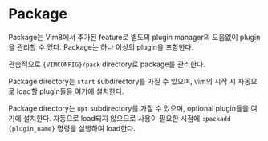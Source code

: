 # Package

Package는 Vim8에서 추가된 feature로 별도의 plugin manager의 도움없이 plugin을 관리할 수 있다. Package는 하나 이상의 plugin을 포함한다.

관습적으로 `{VIMCONFIG}/pack` directory로 package를 관리한다.

Package directory는 `start` subdirectory를 가질 수 있으며, vim의 시작 시 자동으로 load할 plugin들을 여기에 설치한다.

Package directory는 `opt` subdirectory를 가질 수 있으며, optional plugin들을 여기에 설치한다. 자동으로 load되지 않으므로 사용이 필요한 시점에 `:packadd {plugin_name}` 명령을 실행하여 load한다.

